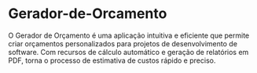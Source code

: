# Gerador-de-Orcamento
O Gerador de Orçamento é uma aplicação intuitiva e eficiente que permite criar orçamentos personalizados para projetos de desenvolvimento de software. Com recursos de cálculo automático e geração de relatórios em PDF, torna o processo de estimativa de custos rápido e preciso.
